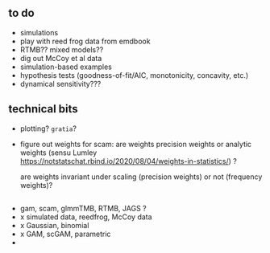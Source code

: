 ## to do

* simulations
* play with reed frog data from emdbook
* RTMB?? mixed models??
* dig out McCoy et al data
* simulation-based examples
* hypothesis tests (goodness-of-fit/AIC, monotonicity, concavity, etc.)
* dynamical sensitivity???

## technical bits

* plotting? `gratia`?
* figure out weights for scam: are weights precision weights or analytic weights (sensu Lumley https://notstatschat.rbind.io/2020/08/04/weights-in-statistics/) ?

  are weights invariant under scaling (precision weights) or not (frequency weights)?

##

* gam, scam, glmmTMB, RTMB, JAGS ?
*  x simulated data, reedfrog, McCoy data
*  x Gaussian, binomial
*  x GAM, scGAM, parametric
*  

